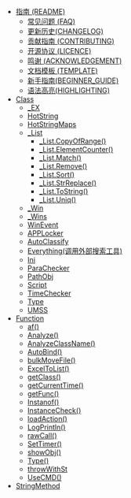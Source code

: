 -   [指南 (README)](Docs\README.md)
    -   [常见问题 (FAQ)](Docs\BeanLib_FQA.md)
    -   [更新历史(CHANGELOG)](Docs\更新历史(CHANGELOG).md)
    -   [贡献指南 (CONTRIBUTING)](Docs\BeanLib_CONTRIBUTING.md)
    -   [开源协议 (LICENCE)](Docs\LICENCE)
    -   [鸣谢 (ACKNOWLEDGEMENT)](Docs\BeanLib_ACKNOWLEDGEMENT.md)
    -   [文档模板 (TEMPLATE)](Docs\TEMPLATE.md)
    -   [新手指南(BEGINNER\_GUIDE)](Docs\新手指南(BEGINNER_GUIDE).md)
    -   [语法高亮(HIGHLIGHTING)](Docs\HIGHLIGHTING.md)
-   [Class](Docs\Action.md)
    -   [\_EX](Docs\_EX.md)
    -   [HotString](Docs\HotString.md)
    -   [HotStringMaps](Docs\HotStringMaps.md)
    -   [\_List](Docs\_List.md)
        -   [\_List.CopyOfRange()](Docs\_List/_List.CopyOfRange().md)
        -   [\_List.ElementCounter()](Docs\_List/_List.ElementCounter().md)
        -   [\_List.Match()](Docs\Match().md)
        -   [\_List.Remove()](Docs\_List/_List.Remove().md)
        -   [\_List.Sort()](Docs\_List/_List.Sort().md)
        -   [\_List.StrReplace()](Docs\_List/_List.StrReplace().md)
        -   [\_List.ToString()](Docs\_List.ToString().md)
        -   [\_List.Uniq()](Docs\_List/_List.Uniq().md)
    -   [\_Win](Docs\_Win.md)
    -   [\_Wins](Docs\_Wins.md)
    -   [WinEvent](Docs\WinEvent.md)
    -   [APPLocker](Docs\APPLocker.md)
    -   [AutoClassify](Docs\AutoClassify.md)
    -   [Everything(调用外部搜索工具)](Docs\Everything.md)
    -   [Ini](Docs\Ini.md)
    -   [ParaChecker](Docs\ParaChecker.md)
    -   [PathObj](Docs\PathObj.md)
    -   [Script](Docs\Script.md)
    -   [TimeChecker](Docs\TimeChecker.md)
    -   [Type](Docs\Type.md)
    -   [UMSS](Docs\UMSS.md)
-   [Function](Docs\Function.md)
	-   [af()](Docs\af().md)
	-   [Analyze()](Docs\Analyze().md)
	-   [AnalyzeClassName()](Docs\AnalyzeClassName().md)
	-   [AutoBind()](Docs\AutoBind().md)
	-   [bulkMoveFile()](Docs\bulkMoveFile.md)
	-   [ExcelToList()](Docs\ExcelToList().md)
	-   [getClass()](Docs\getClass().md)
	-   [getCurrentTime()](Docs\getCurrentTime.md)
	-   [getFunc()](Docs\getFunc.md)
	-   [Instanof()](Docs\Instanof().md)
	-   [InstanceCheck()](Docs\InstanceCheck().md)
	-   [loadAction()](Docs\loadAction().md)
	-   [LogPrintln()](Docs\LogPrintln().md)
	-   [rawCall()](Docs\rawCall.md)
	-   [SetTimer()](Docs\SetTimer.md)
	-   [showObj()](Docs\showObj().md)
	-   [Type()](Docs\Type().md)
	-   [throwWithSt](Docs\throwWithSt.md)
	-   [UseCMD()](Docs\UseCMD.md)
-   [StringMethod](Docs\StringMethod.md)